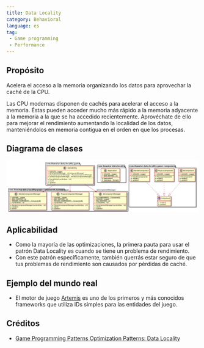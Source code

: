 ```yaml
---
title: Data Locality
category: Behavioral
language: es
tag:
 - Game programming
 - Performance
---
```


## Propósito

Acelera el acceso a la memoria organizando los datos para aprovechar la caché de la CPU.

Las CPU modernas disponen de cachés para acelerar el acceso a la memoria. Éstas pueden acceder mucho más rápido a la memoria adyacente a la memoria a la que se ha accedido recientemente. Aprovéchate de ello para mejorar el rendimiento aumentando la localidad de los datos, manteniéndolos en memoria contigua en el orden en que los procesas.

## Diagrama de clases

![alt text](./etc/data-locality.urm.png "Data Locality pattern class diagram")

## Aplicabilidad

* Como la mayoría de las optimizaciones, la primera pauta para usar el patrón Data Locality es cuando se tiene un problema de rendimiento.
* Con este patrón específicamente, también querrás estar seguro de que tus problemas de rendimiento son causados por pérdidas de caché.

## Ejemplo del mundo real

* El motor de juego [Artemis](http://gamadu.com/artemis/) es uno de los primeros y más conocidos frameworks que utiliza IDs simples para las entidades del juego.

## Créditos

* [Game Programming Patterns Optimization Patterns: Data Locality](http://gameprogrammingpatterns.com/data-locality.html)